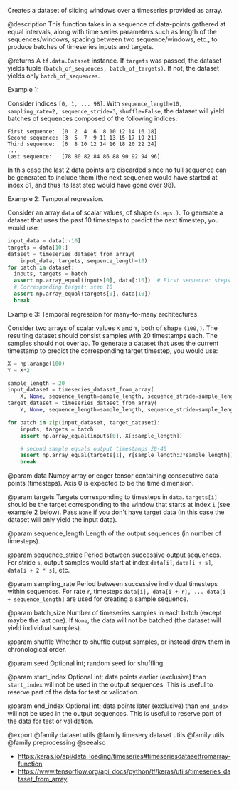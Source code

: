 Creates a dataset of sliding windows over a timeseries provided as array.

@description
This function takes in a sequence of data-points gathered at
equal intervals, along with time series parameters such as
length of the sequences/windows, spacing between two sequence/windows, etc.,
to produce batches of timeseries inputs and targets.

@returns
A `tf.data.Dataset` instance. If `targets` was passed, the dataset yields
tuple `(batch_of_sequences, batch_of_targets)`. If not, the dataset yields
only `batch_of_sequences`.

Example 1:

Consider indices `[0, 1, ... 98]`.
With `sequence_length=10,  sampling_rate=2, sequence_stride=3`,
`shuffle=False`, the dataset will yield batches of sequences
composed of the following indices:

```
First sequence:  [0  2  4  6  8 10 12 14 16 18]
Second sequence: [3  5  7  9 11 13 15 17 19 21]
Third sequence:  [6  8 10 12 14 16 18 20 22 24]
...
Last sequence:   [78 80 82 84 86 88 90 92 94 96]
```

In this case the last 2 data points are discarded since no full sequence
can be generated to include them (the next sequence would have started
at index 81, and thus its last step would have gone over 98).

Example 2: Temporal regression.

Consider an array `data` of scalar values, of shape `(steps,)`.
To generate a dataset that uses the past 10
timesteps to predict the next timestep, you would use:

```python
input_data = data[:-10]
targets = data[10:]
dataset = timeseries_dataset_from_array(
    input_data, targets, sequence_length=10)
for batch in dataset:
  inputs, targets = batch
  assert np.array_equal(inputs[0], data[:10])  # First sequence: steps [0-9]
  # Corresponding target: step 10
  assert np.array_equal(targets[0], data[10])
  break
```

Example 3: Temporal regression for many-to-many architectures.

Consider two arrays of scalar values `X` and `Y`,
both of shape `(100,)`. The resulting dataset should consist samples with
20 timestamps each. The samples should not overlap.
To generate a dataset that uses the current timestamp
to predict the corresponding target timestep, you would use:

```python
X = np.arange(100)
Y = X*2

sample_length = 20
input_dataset = timeseries_dataset_from_array(
    X, None, sequence_length=sample_length, sequence_stride=sample_length)
target_dataset = timeseries_dataset_from_array(
    Y, None, sequence_length=sample_length, sequence_stride=sample_length)

for batch in zip(input_dataset, target_dataset):
    inputs, targets = batch
    assert np.array_equal(inputs[0], X[:sample_length])

    # second sample equals output timestamps 20-40
    assert np.array_equal(targets[1], Y[sample_length:2*sample_length])
    break
```

@param data
Numpy array or eager tensor
containing consecutive data points (timesteps).
Axis 0 is expected to be the time dimension.

@param targets
Targets corresponding to timesteps in `data`.
`targets[i]` should be the target
corresponding to the window that starts at index `i`
(see example 2 below).
Pass `None` if you don't have target data (in this case the dataset
will only yield the input data).

@param sequence_length
Length of the output sequences
(in number of timesteps).

@param sequence_stride
Period between successive output sequences.
For stride `s`, output samples would
start at index `data[i]`, `data[i + s]`, `data[i + 2 * s]`, etc.

@param sampling_rate
Period between successive individual timesteps
within sequences. For rate `r`, timesteps
`data[i], data[i + r], ... data[i + sequence_length]`
are used for creating a sample sequence.

@param batch_size
Number of timeseries samples in each batch
(except maybe the last one). If `None`, the data will not be batched
(the dataset will yield individual samples).

@param shuffle
Whether to shuffle output samples,
or instead draw them in chronological order.

@param seed
Optional int; random seed for shuffling.

@param start_index
Optional int; data points earlier (exclusive)
than `start_index` will not be used
in the output sequences. This is useful to reserve part of the
data for test or validation.

@param end_index
Optional int; data points later (exclusive) than `end_index`
will not be used in the output sequences.
This is useful to reserve part of the data for test or validation.

@export
@family dataset utils
@family timesery dataset utils
@family utils
@family preprocessing
@seealso
+ <https:/keras.io/api/data_loading/timeseries#timeseriesdatasetfromarray-function>
+ <https://www.tensorflow.org/api_docs/python/tf/keras/utils/timeseries_dataset_from_array>

